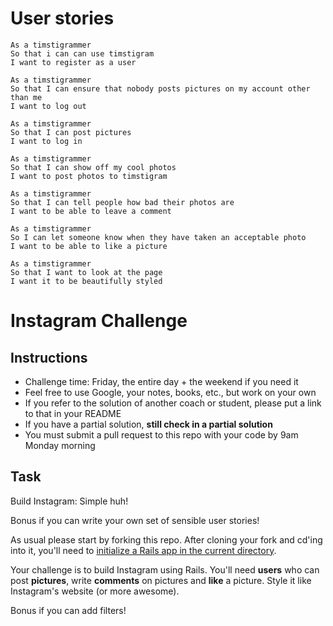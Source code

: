 User stories
==================
```
As a timstigrammer
So that i can can use timstigram
I want to register as a user
```
```
As a timstigrammer
So that I can ensure that nobody posts pictures on my account other than me
I want to log out
```
```
As a timstigrammer
So that I can post pictures
I want to log in
```
```
As a timstigrammer
So that I can show off my cool photos
I want to post photos to timstigram
```
```
As a timstigrammer
So that I can tell people how bad their photos are
I want to be able to leave a comment
```
```
As a timstigrammer
So I can let someone know when they have taken an acceptable photo
I want to be able to like a picture
```
```
As a timstigrammer
So that I want to look at the page
I want it to be beautifully styled
```



Instagram Challenge
===================

Instructions
-------
* Challenge time: Friday, the entire day + the weekend if you need it
* Feel free to use Google, your notes, books, etc., but work on your own
* If you refer to the solution of another coach or student, please put a link to that in your README
* If you have a partial solution, **still check in a partial solution**
* You must submit a pull request to this repo with your code by 9am Monday morning

Task
-----

Build Instagram: Simple huh!

Bonus if you can write your own set of sensible user stories!

As usual please start by forking this repo. After cloning your fork and cd'ing into it, you'll need to [initialize a Rails app in the current directory](http://blog.jasonmeridth.com/posts/create-rails-application-in-current-directory/).

Your challenge is to build Instagram using Rails. You'll need **users** who can post **pictures**, write **comments** on pictures and **like** a picture. Style it like Instagram's website (or more awesome).

Bonus if you can add filters!
